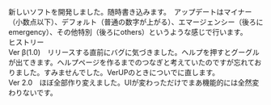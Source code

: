 新しいソフトを開発しました。随時書き込みます。　アップデートはマイナー（小数点以下）、デフォルト（普通の数字が上がる）、エマージェンシー（後ろにemergency）、その他特別（後ろにothers）というような感じで行います。<br>
ヒストリー<br>
Ver β(1.0)　リリースする直前にバグに気づきました。ヘルプを押すとグーグルが出てきます。ヘルプページを作るまでのつなぎと考えていたのですが忘れておりました。すみませんでした。VerUPのときについでに直します。<br>
Ver 2.0　ほぼ全部作り変えました。UIが変わっただけでまあ機能的には全然変わりないです。
